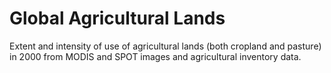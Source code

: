 # Global Agricultural Lands

Extent and intensity of use of agricultural lands (both cropland and pasture) in 2000 from MODIS and SPOT images and agricultural inventory data.

